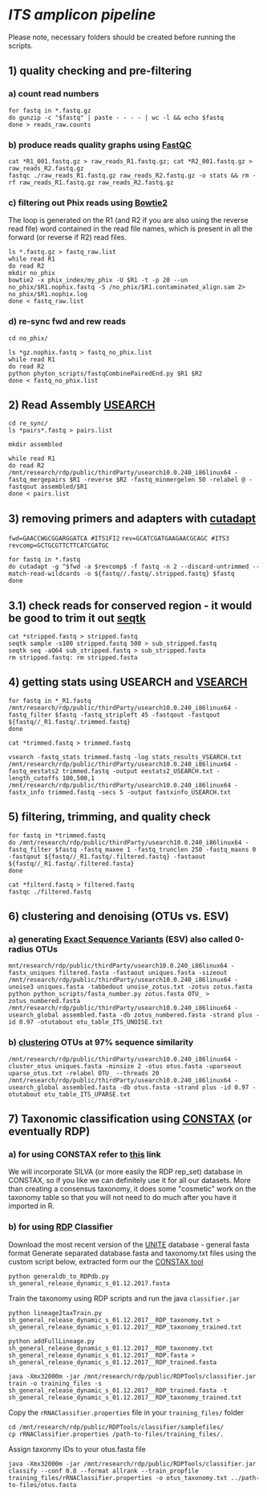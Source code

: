 # *ITS amplicon pipeline*
Please note, necessary folders should be created before running the scripts.

## 1) quality checking and pre-filtering 

### a) count read numbers
```
for fastq in *.fastq.gz
do gunzip -c "$fastq" | paste - - - - | wc -l && echo $fastq 
done > reads_raw.counts
```
### b) produce reads quality graphs using [FastQC](https://www.bioinformatics.babraham.ac.uk/projects/fastqc/)  
```
cat *R1_001.fastq.gz > raw_reads_R1.fastq.gz; cat *R2_001.fastq.gz > raw_reads_R2.fastq.gz
fastqc ./raw_reads_R1.fastq.gz raw_reads_R2.fastq.gz -o stats && rm -rf raw_reads_R1.fastq.gz raw_reads_R2.fastq.gz
```

### c) filtering out Phix reads using [Bowtie2](http://bowtie-bio.sourceforge.net/bowtie2/index.shtml)
The loop is generated on the R1 (and R2 if you are also using the reverse read file) word contained in the read file names, which is present in all the forward (or reverse if R2) read files.
```
ls *.fastq.gz > fastq_raw.list
while read R1
do read R2
mkdir no_phix
bowtie2 -x phix_index/my_phix -U $R1 -t -p 20 --un no_phix/$R1.nophix.fastq -S /no_phix/$R1.contaminated_align.sam 2> no_phix/$R1.nophix.log
done < fastq_raw.list
```

### d) re-sync fwd and rew reads
`cd no_phix/`

```
ls *gz.nophix.fastq > fastq_no_phix.list
while read R1
do read R2
python phyton_scripts/fastqCombinePairedEnd.py $R1 $R2
done < fastq_no_phix.list
```

## 2) Read Assembly [USEARCH](https://www.drive5.com/usearch/manual/cmd_fastq_mergepairs.html)
```
cd re_sync/
ls *pairs*.fastq > pairs.list
```
`mkdir assembled`

```
while read R1
do read R2
/mnt/research/rdp/public/thirdParty/usearch10.0.240_i86linux64 -fastq_mergepairs $R1 -reverse $R2 -fastq_minmergelen 50 -relabel @ -fastqout assembled/$R1
done < pairs.list
```

## 3) removing primers and adapters with [cutadapt](http://cutadapt.readthedocs.io/en/stable/index.html)
`fwd=GAACCWGCGGARGGATCA #ITS1FI2` 
`rev=GCATCGATGAAGAACGCAGC #ITS3`
`revcomp=GCTGCGTTCTTCATCGATGC`

```
for fastq in *.fastq
do cutadapt -g ^$fwd -a $revcomp$ -f fastq -n 2 --discard-untrimmed --match-read-wildcards -o ${fastq//.fastq/.stripped.fastq} $fastq
done
```
## 3.1) check reads for conserved region - it would be good to trim it out [seqtk](https://github.com/lh3/seqtk)

```
cat *stripped.fastq > stripped.fastq
seqtk sample -s100 stripped.fastq 500 > sub_stripped.fastq
seqtk seq -aQ64 sub_stripped.fastq > sub_stripped.fasta
rm stripped.fastq: rm stripped.fasta
```

## 4) getting stats using USEARCH and [VSEARCH](https://github.com/torognes/vsearch)

```
for fastq in *_R1.fastq
/mnt/research/rdp/public/thirdParty/usearch10.0.240_i86linux64 -fastq_filter $fastq -fastq_stripleft 45 -fastqout -fastqout ${fastq//_R1.fastq/.trimmed.fastq}
done

cat *trimmed.fastq > trimmed.fastq

vsearch -fastq_stats trimmed.fastq -log stats_results_VSEARCH.txt
/mnt/research/rdp/public/thirdParty/usearch10.0.240_i86linux64 -fastq_eestats2 trimmed.fastq -output eestats2_USEARCH.txt -length_cutoffs 100,500,1
/mnt/research/rdp/public/thirdParty/usearch10.0.240_i86linux64 -fastx_info trimmed.fastq -secs 5 -output fastxinfo_USEARCH.txt
```
## 5) filtering, trimming, and quality check

```
for fastq in *trimmed.fastq
do /mnt/research/rdp/public/thirdParty/usearch10.0.240_i86linux64 -fastq_filter $fastq -fastq_maxee 1 -fastq_trunclen 250 -fastq_maxns 0 -fastqout ${fastq//_R1.fastq/.filtered.fastq} -fastaout ${fastq//_R1.fastq/.filtered.fasta} 
done

cat *filterd.fastq > filtered.fastq
fastqc ./filtered.fastq
```
## 6) clustering and denoising (OTUs vs. ESV)

### a) generating [Exact Sequence Variants](https://www.drive5.com/usearch/manual/faq_uparse_or_unoise.html) (ESV) also called 0-radius OTUs

```
mnt/research/rdp/public/thirdParty/usearch10.0.240_i86linux64 -fastx_uniques filtered.fasta -fastaout uniques.fasta -sizeout
/mnt/research/rdp/public/thirdParty/usearch10.0.240_i86linux64 -unoise3 uniques.fasta -tabbedout unoise_zotus.txt -zotus zotus.fasta
python python_scripts/fasta_number.py zotus.fasta OTU_ > zotus_numbered.fasta
/mnt/research/rdp/public/thirdParty/usearch10.0.240_i86linux64 -usearch_global assembled.fasta -db zotus_numbered.fasta -strand plus -id 0.97 -otutabout otu_table_ITS_UNOISE.txt
```
### b) [clustering](https://www.drive5.com/usearch/manual/cmd_cluster_otus.html) OTUs at 97% sequence similarity 

```
/mnt/research/rdp/public/thirdParty/usearch10.0.240_i86linux64 -cluster_otus uniques.fasta -minsize 2 -otus otus.fasta -uparseout uparse_otus.txt -relabel OTU_ --threads 20
/mnt/research/rdp/public/thirdParty/usearch10.0.240_i86linux64 -usearch_global assembled.fasta -db otus.fasta -strand plus -id 0.97 -otutabout otu_table_ITS_UPARSE.txt
```

## 7) Taxonomic classification using [CONSTAX](https://bmcbioinformatics.biomedcentral.com/articles/10.1186/s12859-017-1952-x) (or eventually RDP)

### a) for using CONSTAX refer to [this](https://github.com/natalie-vandepol/compare_taxonomy) link  
We will incorporate SILVA (or more easily the RDP rep_set) database in CONSTAX, so if you like we can definitely use it for all our datasets. More than creating a consensus taxonomy, it does some "cosmetic" work on the taxonomy table so that you will not need to do much after you have it imported in R.

### b) for using [RDP](https://github.com/rdpstaff/classifier) Classifier
Download the most recent version of the [UNITE](https://unite.ut.ee/repository.php) database - general fasta format
Generate separated database.fasta and taxonomy.txt files using the custom script below, extracted form our the [CONSTAX tool](https://github.com/Gian77/COSTAX) 

```
python generaldb_to_RDPdb.py sh_general_release_dynamic_s_01.12.2017.fasta

```
Train the taxonomy using RDP scripts and run the java `classifier.jar`
```
python lineage2taxTrain.py sh_general_release_dynamic_s_01.12.2017__RDP_taxonomy.txt > sh_general_release_dynamic_s_01.12.2017__RDP_taxonomy_trained.txt

python addFullLineage.py sh_general_release_dynamic_s_01.12.2017__RDP_taxonomy.txt sh_general_release_dynamic_s_01.12.2017__RDP.fasta > sh_general_release_dynamic_s_01.12.2017__RDP_trained.fasta

java -Xmx32000m -jar /mnt/research/rdp/public/RDPTools/classifier.jar train -o training_files -s sh_general_release_dynamic_s_01.12.2017__RDP_trained.fasta -t sh_general_release_dynamic_s_01.12.2017__RDP_taxonomy_trained.txt

```
Copy the `rRNAClassifier.properties` file in your `training_files/` folder
```
cd /mnt/research/rdp/public/RDPTools/classifier/samplefiles/
cp rRNAClassifier.properties /path-to-files/training_files/.
```

Assign taxonmy IDs to your otus.fasta file
```
java -Xmx32000m -jar /mnt/research/rdp/public/RDPTools/classifier.jar classify --conf 0.8 --format allrank --train_propfile training_files/rRNAClassifier.properties -o otus_taxonomy.txt ../path-to-files/otus.fasta
```
